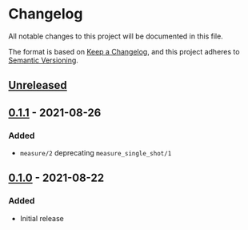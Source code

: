 # Changelog

All notable changes to this project will be documented in this file.

The format is based on [Keep a Changelog](https://keepachangelog.com/en/1.0.0/),
and this project adheres to [Semantic Versioning](https://semver.org/spec/v2.0.0.html).

## [Unreleased]

## [0.1.1] - 2021-08-26
### Added
- `measure/2` deprecating `measure_single_shot/1`

## [0.1.0] - 2021-08-22
### Added
- Initial release

[Unreleased]: https://github.com/mnishiguchi/scd4x/compare/v0.1.1..HEAD
[0.1.1]: https://github.com/mnishiguchi/scd4x/releases/tag/v0.1.1
[0.1.0]: https://github.com/mnishiguchi/scd4x/releases/tag/v0.1.0
